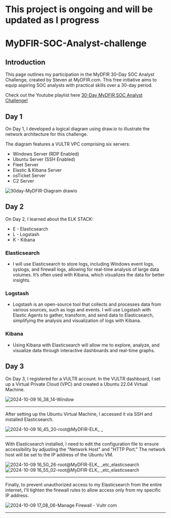 # This project is ongoing and will be updated as I progress

# MyDFIR-SOC-Analyst-challenge

## Introduction

This page outlines my participation in the MyDFIR 30-Day SOC Analyst Challenge, created by Steven at MyDFIR.com. This free initiative aims to equip aspiring SOC analysts with practical skills over a 30-day period.

Check out the Youtube playlist here [30-Day MyDFIR SOC Analyst Challenge!](https://www.youtube.com/watch?v=W3ExS2m6B24&list=PLG6KGSNK4PuBb0OjyDIdACZnb8AoNBeq6&index=1)

## Day 1
On Day 1, I developed a logical diagram using draw.io to illustrate the network architecture for this challenge.

The diagram features a VULTR VPC comprising six servers:

- Windows Server (RDP Enabled)
- Ubuntu Server (SSH Enabled)
- Fleet Server
- Elastic & Kibana Server
- osTicket Server
- C2 Server

![30day-MyDFIR-Diagram drawio](https://github.com/user-attachments/assets/98019d97-aff6-4206-ad70-0665732799a6)

## Day 2
On Day 2, I learned about the ELK STACK:
- E - Elasticsearch
- L - Logstash
- K - Kibana

### Elasticsearch 
- I will use Elasticsearch to store logs, including Windows event logs, syslogs, and firewall logs, allowing for real-time analysis of large data volumes. It’s often used with Kibana, which visualizes the data for better insights.

### Logstash
- Logstash is an open-source tool that collects and processes data from various sources, such as logs and events. I will use Logstash with Elastic Agents to gather, transform, and send data to Elasticsearch, simplifying the analysis and visualization of logs with Kibana.

### Kibana
- Using Kibana with Elasticsearch will allow me to explore, analyze, and visualize data through interactive dashboards and real-time graphs.


## Day 3
On Day 3, I registered for a VULTR account. In the VULTR dashboard, I set up a Virtual Private Cloud (VPC) and created a Ubuntu 22.04 Virtual Machine.

![2024-10-09 16_38_14-Window](https://github.com/user-attachments/assets/e75c0d8c-5e7b-482e-9e7d-48cd7b2b574c)

---

After setting up the Ubuntu Virtual Machine, I accessed it via SSH and installed Elasticsearch.

![2024-10-09 16_45_20-root@MyDFIR-ELK_ _](https://github.com/user-attachments/assets/e461d8ec-8a5d-4f4b-9266-e3e2fe100a49)

---

With Elasticsearch installed, I need to edit the configuration file to ensure accessibility by adjusting the "Network Host" and "HTTP Port." The network host will be set to the IP address of the Ubuntu VM.

![2024-10-09 16_50_26-root@MyDFIR-ELK_ _etc_elasticsearch](https://github.com/user-attachments/assets/20331012-924f-492c-8add-84f4a25bb295)
![2024-10-09 16_55_02-root@MyDFIR-ELK_ _etc_elasticsearch](https://github.com/user-attachments/assets/40ed1fcf-31e4-4c0b-b1b7-a1cd48c8f30f)

---

Finally, to prevent unauthorized access to my Elasticsearch from the entire internet, I'll tighten the firewall rules to allow access only from my specific IP address.

![2024-10-09 17_08_06-Manage Firewall - Vultr com](https://github.com/user-attachments/assets/91d4a457-910f-44e2-8c0a-d3774e318ebc)

---

<!--Logs from the Windows and Ubuntu servers will be forwarded to the Elastic & Kibana server via designated agents.


---

<details>
<summary> </summary>
